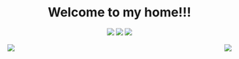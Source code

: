 <div><h1 align=center>Welcome to my home!!!</h1></div>
<div align=center>
  <img src="https://img.shields.io/badge/Python-yellow?style=plastic&logo=python" />
  <img src="https://img.shields.io/badge/C-red?style=plastic&logo=c" />
  <img src="https://img.shields.io/badge/VScode-blue?style=plastic&logo=vscode" />
</div>
</br>
<div>
  <img align=right src="https://github-readme-stats.vercel.app/api/top-langs/?username=lnznjn&layout=compact&theme=tokyonight" />
  <img align=left src="https://github-readme-stats.vercel.app/api?username=lnznjn&show_icons=true&theme=radical" />
</div>
</br>
